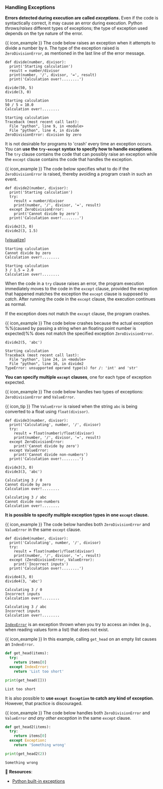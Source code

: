 ### Handling Exceptions

**Errors detected during execution are called _exceptions_.** Even if the code is syntactically correct, it may cause an error during execution. Python _<tooltip content="_throw_ and _raise_  are two terms used to describe an exception being encountered">throws/raises</tooltip>_ different types of exceptions; the type of exception used depends on the tye nature of the error.

<box>

{{ icon_example }} The code below raises an exception when it attempts to divide a number by `0`. The type of the exception raised is `ZeroDivisionError`, as mentioned in the last line of the error message.

<include src="inputOutput.md" var-align="middle" boilerplate>
<span id="input">

```python{.no-line-numbers}
def divide(number, divisor):
  print('Starting calculation')
  result = number/divisor
  print(number, '/', divisor, '=', result)
  print('Calculation over!........')

divide(50, 5)
divide(3, 0)
```
</span>
<span id="output">

```{.no-line-numbers}
Starting calculation
50 / 5 = 10.0
Calculation over!........

Starting calculation
Traceback (most recent call last):
  File "python", line 9, in <module>
  File "python", line 4, in divide
ZeroDivisionError: division by zero
```
</span>
</include>

</box>

It is not desirable for programs to 'crash' every time an exception occurs. You can **use the `try-except` syntax to specify how to handle exceptions**. The `try` clause contains the code that can possibly raise an exception while the `except` clause contains the code that handles the exception.

<box>

{{ icon_example }} The code below specifies what to do if the `ZeroDivisionError` is raised, thereby avoiding a program crash in such an event.

<include src="inputOutput.md" var-align="middle" boilerplate>
<span id="input">

```python{.no-line-numbers}
def divide2(number, divisor):
  print('Starting calculation')
  try:
    result = number/divisor
    print(number, '/', divisor, '=', result)
  except ZeroDivisionError:
    print('Cannot divide by zero')
  print('Calculation over!........')

divide2(3, 0)
divide2(3, 1.5)
```
</span>
<span id="output">

[<a target="_blank" href="https://goo.gl/rc8X9h">visualize</a>]<br>
```{.no-line-numbers}
Starting calculation
Cannot divide by zero
Calculation over!........

Starting calculation
3 / 1.5 = 2.0
Calculation over!........
```
</span>
</include>

</box>

When the code in a `try` clause raises an error, the program execution immediately moves to the code in the `except` clause, provided the exception that happened matches the exception the `except` clause is supposed to _<tooltip content="_Catch_ is term often used to describe a clause that respondes to a specific exception.">catch</tooltip>_. After running the code in the `except` clause, the execution continues as normal. 

If the exception does not match the `except` clause, the program crashes.

<box>

{{ icon_example }} The code below crashes because the actual exception %%(caused by passing a string when an floating point number is expected)%% does not match the specified exception `ZeroDivisionError`.

<include src="inputOutput.md" var-align="top" boilerplate>
<span id="input">

```python{.no-line-numbers}
divide2(5, 'abc')
```
</span>
<span id="output">

```{.no-line-numbers}
Starting calculation
Traceback (most recent call last):
  File "python", line 24, in <module>
  File "python", line 16, in divide2
TypeError: unsupported operand type(s) for /: 'int' and 'str'
```
</span>
</include>

</box>

**You can specify multiple `except` clauses**, one for each type of exception expected.

<box>

{{ icon_example }} The code below handles two types of exceptions: `ZeroDivisionError` and `ValueError`.

{{ icon_tip }} The `ValueError` is raised when the string `abc` is being converted to a float using `float(divisor)`.

<include src="inputOutput.md" var-align="middle" boilerplate>
<span id="input">

```python{.no-line-numbers}
def divide3(number, divisor):
  print('Calculating', number, '/', divisor)
  try:
    result = float(number)/float(divisor)
    print(number, '/', divisor, '=', result)
  except ZeroDivisionError:
    print('Cannot divide by zero')
  except ValueError:
    print('Cannot divide non-numbers')
  print('Calculation over!........')

divide3(3, 0)
divide3(3, 'abc')
```
</span>
<span id="output">

```{.no-line-numbers}
Calculating 3 / 0
Cannot divide by zero
Calculation over!........

Calculating 3 / abc
Cannot divide non-numbers
Calculation over!........
```
</span>
</include>


</box>

**It is possible to specify multiple exception types in one `except` clause.**

<box>

{{ icon_example }} The code below handles both `ZeroDivisionError` and `ValueError` in the same `except` clause.

<include src="inputOutput.md" var-align="middle" boilerplate>
<span id="input">

```python{.no-line-numbers}
def divide4(number, divisor):
  print('Calculating', number, '/', divisor)
  try:
    result = float(number)/float(divisor)
    print(number, '/', divisor, '=', result)
  except (ZeroDivisionError, ValueError):
    print('Incorrect inputs')
  print('Calculation over!........')

divide4(3, 0)
divide4(3, 'abc')
```
</span>
<span id="output">

```{.no-line-numbers}
Calculating 3 / 0
Incorrect inputs
Calculation over!........

Calculating 3 / abc
Incorrect inputs
Calculation over!........
```
</span>
</include>

</box>

[`IndexError`](https://docs.python.org/3/library/exceptions.html#IndexError) is an exception thrown when you try to access an index (e.g., when reading values form a list) that does not exist.

<box>

{{ icon_example }} In this example, calling `get_head` on an empty list causes an `IndexError`.

<include src="inputOutput.md" boilerplate>
<span id="input">

```python
def get_head(items):
  try:
    return items[0]
  except IndexError:
    return 'List too short'

print(get_head([]))
```
</span>
<span id="output">

```{.no-line-numbers}
List too short
```
</span>
</include>

</box>

It is also possible to **use `except Exception` to catch any kind of exception**. However, that practice is discouraged. 

<box>

{{ icon_example }} The code below handles both `ZeroDivisionError` and `ValueError` _and any other exception_ in the same `except` clause.

<include src="inputOutput.md" boilerplate>
<span id="input">

```python
def get_head2(items):
  try:
    return items[0]
  except Exception:
    return 'Something wrong'

print(get_head2(2))
```
</span>
<span id="output">

```{.no-line-numbers}
Something wrong
```
</span>
</include>

</box>

:paperclip: **Resources**:
* [Python built-in exceptions](https://www.tutorialspoint.com/python/standard_exceptions.htm)

<include src="exercisePanel.md" boilerplate var-title="Enter Integer" var-file="e-enterInteger.md" />